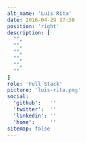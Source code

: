 ```yaml
---
alt_name: 'Luis Rita'
date: 2016-04-29 17:30
position: 'right'
description: [
  "",
  "",
  "",
  "",
  "",
  ""
]
role: 'Full Stack'
picture: 'luis-rita.png'
social:
  'github':   ''
  'twitter':  ''
  'linkedin': ''
  'home':     ''
sitemap: false
---
```

